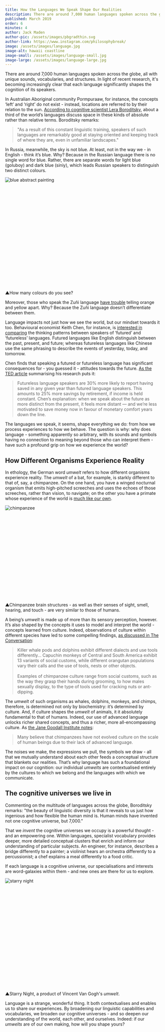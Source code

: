 ```yaml
---
title: How the Languages We Speak Shape Our Realities
description: There are around 7,000 human languages spoken across the globe, all with unique sounds, vocabularies, and structures. Discover how each language shapes our cognition and profoundly changes the way we experience the world.
published: March 2019
order: 6
minutes: 4
author: Jack Maden
author-pic: /assets/images/pbgradthin.svg
author-link: https://www.instagram.com/philosophybreak/
image: /assets/images/language.jpg
image-alt: hawaii coastline
image-small: /assets/images/language-small.jpg
image-large: /assets/images/language-large.jpg
---
```

<span class="big-letter">T</span>here are around 7,000 human languages spoken across the globe, all with unique sounds, vocabularies, and structures. In light of recent research, it's becoming increasingly clear that each language significantly shapes the cognition of its speakers. 

In Australian Aboriginal community Pormpuraaw, for instance, the concepts ‘left’ and ‘right’ do not exist - instead, locations are referred to by their relation to the sun. <a href="https://www.wsj.com/articles/SB10001424052748703467304575383131592767868" target="_blank" rel="noopener">According to cognitive scientist Lera Boroditsky</a>, about a third of the world’s languages discuss space in these kinds of absolute rather than relative terms. Boroditsky remarks:

<blockquote class="fade-right" cite="https://www.wsj.com/articles/SB10001424052748703467304575383131592767868">"As a result of this constant linguistic training, speakers of such languages are remarkably good at staying oriented and keeping track of where they are, even in unfamiliar landscapes."</blockquote>

In Russia, meanwhile, the sky is not blue. At least, not in the way we - in English - think it’s blue. Why? Because in the Russian language there is no single word for blue. Rather, there are separate words for light blue (goluboy) and dark blue (siniy), which leads Russian speakers to distinguish two distinct colours. 

<div class="article-image" style="padding-bottom: 66.67%;">
    <img class="lazy" data-src="/assets/images/blue-language.jpg" alt="blue abstract painting">
</div>
<p class="caption"><span class="caption-pointer">▲</span>How many colours do you see?</p>

Moreover, those who speak the Zuñi language <a href="https://psycnet.apa.org/record/1955-03957-001" target="_blank" rel="noopener">have trouble</a> telling orange and yellow apart. Why? Because the Zuñi language doesn’t differentiate between them.  

Language impacts not just how we see the world, but our mindset towards it too. Behavioural economist Keith Chen, for instance, is <a href="https://www.anderson.ucla.edu/faculty_pages/keith.chen/papers/LanguageWorkingPaper.pdf" target="_blank" rel="noopener">interested in comparing</a> the thinking patterns between speakers of ‘futured’ and ‘futureless’ languages. Futured languages like English distinguish between the past, present, and future; whereas futureless languages like Chinese use the same phrasing to describe the events of yesterday, today, and tomorrow. 

Chen finds that speaking a futured or futureless language has significant consequences for - you guessed it - attitudes towards the future. <a href="https://ideas.ted.com/5-examples-of-how-the-languages-we-speak-can-affect-the-way-we-think/" target="_blank" rel="noopener">As the TED article</a> summarising his research puts it: 

<blockquote cite="https://ideas.ted.com/5-examples-of-how-the-languages-we-speak-can-affect-the-way-we-think/">Futureless language speakers are 30% more likely to report having saved in any given year than futured language speakers. This amounts to 25% more savings by retirement, if income is held constant. Chen’s explanation: when we speak about the future as more distinct from the present, it feels more distant — and we’re less motivated to save money now in favour of monetary comfort years down the line.</blockquote>

The languages we speak, it seems, shape everything we do: from how we process experiences to how we behave. The question is why: why does language - something apparently so arbitrary, with its sounds and symbols having no connection to meaning beyond those who can interpret them - have such a profound grip on how we experience the world? 

<h2>How Different Organisms Experience Reality</h2>

<span class="big-letter">I</span>n ethology, the German word _umwelt_ refers to how different organisms experience reality. The _umwelt_ of a bat, for example, is starkly different to that of, say, a chimpanzee. On the one hand, you have a winged nocturnal organism that emits high-pitched screeches and uses the echoes of those screeches, rather than vision, to navigate; on the other you have a primate whose experience of the world is <a href="https://janegoodall.ca/our-stories/10-ways/" target="_blank" rel="noopener">much like our own</a>. 

<div class="article-image" style="padding-bottom: 56.33%;">
    <img class="lazy" data-src="/assets/images/chimp-language.jpg" alt="chimpanzee">
</div>
<p class="caption"><span class="caption-pointer">▲</span>Chimpanzee brain structures - as well as their senses of sight, smell, hearing, and touch - are very similar to those of humans.</p>

A being’s _umwelt_ is made up of more than its sensory perception, however. It’s also shaped by the concepts it uses to model and interpret the world - concepts learned from culture. Indeed, observations of culture within different species have led to some compelling findings, <a href="https://theconversation.com/a-chimpanzee-cultural-collapse-is-underway-and-its-driven-by-humans-113133" target="_blank" rel="noopener">as discussed in The Conversation</a>:

<blockquote cite="https://theconversation.com/a-chimpanzee-cultural-collapse-is-underway-and-its-driven-by-humans-113133">Killer whale pods and dolphins exhibit different dialects and use tools differently… Capuchin monkeys of Central and South America exhibit 13 variants of social customs, while different orangutan populations vary their calls and the use of tools, nests or other objects.<br><br>Examples of chimpanzee culture range from social customs, such as the way they grasp their hands during grooming, to how males sexually display, to the type of tools used for cracking nuts or ant-dipping.
</blockquote>

The _umwelt_ of such organisms as whales, dolphins, monkeys, and chimps, therefore, is determined not only by biochemistry: it’s determined by culture. And, if culture shapes the _umwelt_ of animals, it it absolutely fundamental to that of humans. Indeed, our use of advanced language unlocks richer shared concepts, and thus a richer, more all-encompassing culture. As <a href="https://janegoodall.ca/our-stories/chimpanzees-and-culture/" target="_blank" rel="noopener">the Jane Goodall Institute notes</a>:

<blockquote cite="https://janegoodall.ca/our-stories/chimpanzees-and-culture/" class="fade-right">Many believe that chimpanzees have not evolved culture on the scale of human beings due to their lack of advanced language.</blockquote>

The noises we make, the expressions we pull, the symbols we draw - all that we mutually understand about each other feeds a conceptual structure that blankets our realities. That’s why language has such a foundational impact on our cognition: our individual _umwelts_ are contextualised entirely by the cultures to which we belong and the languages with which we communicate.  

<h2>The cognitive universes we live in</h2>

<span class="big-letter">C</span>ommenting on the multitude of languages across the globe, Boroditsky remarks: "the beauty of linguistic diversity is that it reveals to us just how ingenious and how flexible the human mind is. Human minds have invented not one cognitive universe, but 7,000."

That we _invent_ the cognitive universes we occupy is a powerful thought - and an empowering one. Within languages, specialist vocabulary provides deeper, more detailed conceptual clusters that enrich and inform our understanding of particular subjects. An engineer, for instance, describes a bridge differently to a painter; a violinist hears an orchestra differently to a percussionist; a chef explains a meal differently to a food critic. 

If each language is a cognitive universe, our specialisations and interests are word-galaxies within them - and new ones are there for us to explore.

<div class="article-image" style="padding-bottom: 66.67%;">
    <img class="lazy" data-src="/assets/images/starry-language.jpg" alt="starry night">
</div>
<p class="caption"><span class="caption-pointer">▲</span>Starry Night, a product of Vincent Van Gogh's <i>umwelt</i>.</p>

Language is a strange, wonderful thing. It both contextualises and enables us to share our experiences. By broadening our linguistic capabilities and vocabularies, we broaden our cognitive universes - and so deepen our understanding of the world, each other, and ourselves. Indeed: if our _umwelts_ are of our own making, how will you shape yours?